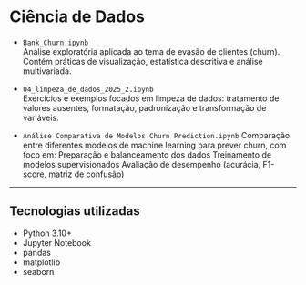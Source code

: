 # Ciência de Dados

- `Bank_Churn.ipynb`  
  Análise exploratória aplicada ao tema de evasão de clientes (churn). Contém práticas de visualização, estatística descritiva e análise multivariada.

- `04_limpeza_de_dados_2025_2.ipynb`  
  Exercícios e exemplos focados em limpeza de dados: tratamento de valores ausentes, formatação, padronização e transformação de variáveis.

- `Análise Comparativa de Modelos Churn Prediction.ipynb`
  Comparação entre diferentes modelos de machine learning para prever churn, com foco em:
  Preparação e balanceamento dos dados
  Treinamento de modelos supervisionados
  Avaliação de desempenho (acurácia, F1-score, matriz de confusão)

---

## Tecnologias utilizadas

- Python 3.10+
- Jupyter Notebook
- pandas
- matplotlib
- seaborn

